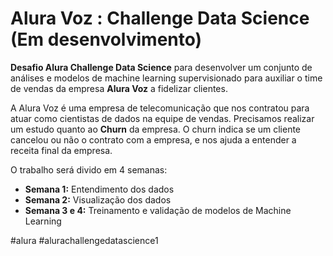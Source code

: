 # Alura Voz : Challenge Data Science (Em desenvolvimento)
**Desafio Alura Challenge Data Science** para desenvolver um conjunto de análises e modelos de machine learning supervisionado para auxiliar o time de vendas da empresa **Alura Voz** a fidelizar clientes. 

A Alura Voz é uma empresa de telecomunicação que nos contratou para atuar como cientistas de dados na equipe de vendas. Precisamos realizar um estudo quanto ao **Churn** da empresa. O churn indica se um cliente cancelou ou não o contrato com a empresa, e nos ajuda a entender a receita final da empresa.

O trabalho será divido em 4 semanas:
- **Semana 1:** Entendimento dos dados
- **Semana 2:** Visualização dos dados
- **Semana 3 e 4:** Treinamento e validação de modelos de Machine Learning

#alura #alurachallengedatascience1
